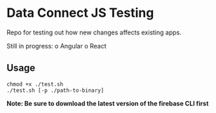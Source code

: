 # Data Connect JS Testing

Repo for testing out how new changes affects existing apps.

Still in progress:
o Angular
o React

## Usage

```shell
chmod +x ./test.sh 
./test.sh [-p ./path-to-binary]
```

**Note: Be sure to download the latest version of the firebase CLI first**